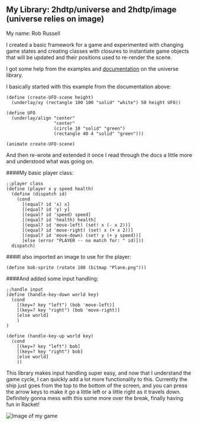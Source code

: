 ## My Library: 2hdtp/universe and 2hdtp/image (universe relies on image)
My name: Rob Russell

I created a basic framework for a game and experimented with changing game states and creating classes with closures to instantiate game objects that will be updated and their positions used to re-render the scene.

I got some help from the examples and [documentation](https://docs.racket-lang.org/teachpack/2htdpuniverse.html?q=Universe) on the universe library.

I basically started with this example from the documentation above:
```racket
(define (create-UFO-scene height)
  (underlay/xy (rectangle 100 100 "solid" "white") 50 height UFO))
 
(define UFO
  (underlay/align "center"
                  "center"
                  (circle 10 "solid" "green")
                  (rectangle 40 4 "solid" "green")))
 
(animate create-UFO-scene)
```
And then re-wrote and extended it once I read through the docs a little more and understood what was going on.

####My basic player class:
```racket
;;player class
(define (player x y speed health)
  (define (dispatch id)
    (cond
      [(equal? id 'x) x]
      [(equal? id 'y) y]
      [(equal? id 'speed) speed]
      [(equal? id 'health) health]
      [(equal? id 'move-left) (set! x (- x 2))]
      [(equal? id 'move-right) (set! x (+ x 2))]
      [(equal? id 'move-down) (set! y (+ y speed))]
      [else (error "PLAYER -- no match for: " id)]))
  dispatch)
```

####I also imported an image to use for the player:
```racket
(define bob-sprite (rotate 180 (bitmap "Plane.png")))
```

####And added some input handling:
```racket
;;handle input
(define (handle-key-down world key)
  (cond
    [(key=? key "left") (bob 'move-left)]
    [(key=? key "right") (bob 'move-right)]
    [else world]
    )
)

(define (handle-key-up world key)
  (cond
    [(key=? key "left") bob]
    [(key=? key "right") bob]
    [else world]
    ))
```
This library makes input handling super easy, and now that I understand the game cycle, I can quickly add a lot more functionality to this.  Currently the ship just goes from the top to the bottom of the screen, and you can press the arrow keys to make it go a little left or a little right as it travels down.  Definitely gonna mess with this some more over the break, finally having fun in Racket!

![Image of my game](http://robdoesweb.com/images/OPL/screenie.jpg)

